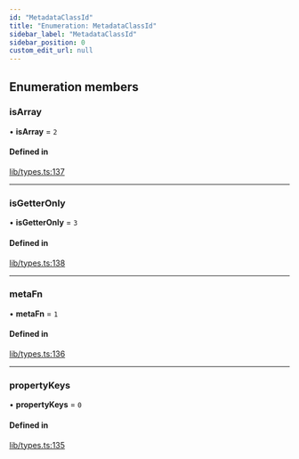 ```yaml
---
id: "MetadataClassId"
title: "Enumeration: MetadataClassId"
sidebar_label: "MetadataClassId"
sidebar_position: 0
custom_edit_url: null
---
```


## Enumeration members

### isArray

• **isArray** = `2`

#### Defined in

[lib/types.ts:137](https://github.com/nartc/mapper/blob/a29e3690/packages/core/src/lib/types.ts#L137)

___

### isGetterOnly

• **isGetterOnly** = `3`

#### Defined in

[lib/types.ts:138](https://github.com/nartc/mapper/blob/a29e3690/packages/core/src/lib/types.ts#L138)

___

### metaFn

• **metaFn** = `1`

#### Defined in

[lib/types.ts:136](https://github.com/nartc/mapper/blob/a29e3690/packages/core/src/lib/types.ts#L136)

___

### propertyKeys

• **propertyKeys** = `0`

#### Defined in

[lib/types.ts:135](https://github.com/nartc/mapper/blob/a29e3690/packages/core/src/lib/types.ts#L135)
